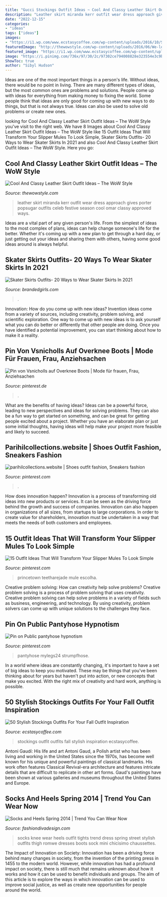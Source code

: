 ```yaml
---
title: "Gucci Stockings Outfit Ideas ~ Cool And Classy Leather Skirt Outfit Ideas – The Wow Style"
description: "Leather skirt miranda kerr outfit wear dress approach gives porter popsugar outfits celeb festive season cool omar classy approved ways"
date: "2022-12-15"
categories:
- "ideas"
tags: ["ideas"]
images:
- "https://i1.wp.com/www.ecstasycoffee.com/wp-content/uploads/2016/10/Stockings-Outfit-28.jpg?resize=500%2C771"
featuredImage: "http://thewowstyle.com/wp-content/uploads/2016/06/We-love-Miranda-Kerr-approach-party-wear-leather-skirt-gives.jpg"
featured_image: "https://i1.wp.com/www.ecstasycoffee.com/wp-content/uploads/2016/10/Stockings-Outfit-28.jpg?resize=500%2C771"
image: "https://i.pinimg.com/736x/97/30/2c/97302ce794008828e323554e3c9ba13d.jpg"
ShowToc: true
author: "Sibyl Hudson"
---
```



Ideas are one of the most important things in a person's life. Without ideas, there would be no point in living. There are many different types of ideas, but the most common ones are problems and solutions. People come up with ideas for everything from making money to fixing the world. Some people think that ideas are only good for coming up with new ways to do things, but that is not always true. Ideas can also be used to solve old problems or create new ones.

	

		
looking for Cool And Classy Leather Skirt Outfit Ideas – The WoW Style you've visit to the right web. We have 8 Images about Cool And Classy Leather Skirt Outfit Ideas – The WoW Style like 15 Outfit Ideas That Will Transform Your Slipper Mules To Look Simple, Skater Skirts Outfits- 20 Ways to Wear Skater Skirts In 2021 and also Cool And Classy Leather Skirt Outfit Ideas – The WoW Style. Here you go:
		
    
## Cool And Classy Leather Skirt Outfit Ideas – The WoW Style

<img loading=lazy src="http://thewowstyle.com/wp-content/uploads/2016/06/We-love-Miranda-Kerr-approach-party-wear-leather-skirt-gives.jpg" onerror="this.onerror=null;this.src='https://tse1.mm.bing.net/th?id=OIP.T9HmXcZznUd196AEiHF9rAHaLG&amp;pid=15.1';" alt="Cool And Classy Leather Skirt Outfit Ideas – The WoW Style">

_Source: thewowstyle.com_

>leather skirt miranda kerr outfit wear dress approach gives porter popsugar outfits celeb festive season cool omar classy approved ways. 

	

Ideas are a vital part of any given person's life. From the simplest of ideas to the most complex of plans, ideas can help change someone's life for the better. Whether it's coming up with a new plan to get through a hard day, or just getting out your ideas and sharing them with others, having some good ideas around is always helpful.

    
## Skater Skirts Outfits- 20 Ways To Wear Skater Skirts In 2021

<img loading=lazy src="https://www.brandedgirls.com/wp-content/uploads/2015/08/58c33aa17fc1024ca73af1d470cd7882.jpg" onerror="this.onerror=null;this.src='https://tse2.mm.bing.net/th?id=OIP.QAd0rCFb6KMnSVGGpzlL5AHaLH&amp;pid=15.1';" alt="Skater Skirts Outfits- 20 Ways to Wear Skater Skirts In 2021">

_Source: brandedgirls.com_

>. 

	

Innovation: How do you come up with new ideas?
Invention ideas come from a variety of sources, including creativity, problem solving, and scientific exploration. One way to come up with new ideas is to ask yourself what you can do better or differently that other people are doing. Once you have identified a potential improvement, you can start thinking about how to make it a reality.

    
## Pin Von Vsnicholls Auf Overknee Boots | Mode Für Frauen, Frau, Anziehsachen

<img loading=lazy src="https://i.pinimg.com/originals/4a/76/16/4a761680e0ea2e186ae3756382c038ad.jpg" onerror="this.onerror=null;this.src='https://tse1.mm.bing.net/th?id=OIP.rHwG5xFowT9ZS1CvDSGk8QHaJ4&amp;pid=15.1';" alt="Pin von Vsnicholls auf Overknee Boots | Mode für frauen, Frau, Anziehsachen">

_Source: pinterest.de_

>. 

	

What are the benefits of having ideas?
Ideas can be a powerful force, leading to new perspectives and ideas for solving problems. They can also be a fun way to get started on something, and can be great for getting people excited about a project. Whether you have an elaborate plan or just some initial thoughts, having ideas will help make your project more feasible and likely to succeed.

    
## Parihilcollections.website | Shoes Outfit Fashion, Sneakers Fashion

<img loading=lazy src="https://i.pinimg.com/736x/97/30/2c/97302ce794008828e323554e3c9ba13d.jpg" onerror="this.onerror=null;this.src='https://tse4.mm.bing.net/th?id=OIP.D6fLcD431Kh6UteuA1qfkgHaJ3&amp;pid=15.1';" alt="parihilcollections.website | Shoes outfit fashion, Sneakers fashion">

_Source: pinterest.com_

>. 

	

How does innovation happen?
Innovation is a process of transforming old ideas into new products or services. It can be seen as the driving force behind the growth and success of companies. Innovation can also happen in organizations of all sizes, from startups to large corporations. In order to create value for shareholders, innovation must be undertaken in a way that meets the needs of both customers and employees.

    
## 15 Outfit Ideas That Will Transform Your Slipper Mules To Look Simple

<img loading=lazy src="https://i.pinimg.com/736x/50/5f/24/505f24362e30ef68974da1e97f39a885.jpg" onerror="this.onerror=null;this.src='https://tse2.mm.bing.net/th?id=OIP.iTxhmxgI83FlXUr1Kf8bHAHaLH&amp;pid=15.1';" alt="15 Outfit Ideas That Will Transform Your Slipper Mules To Look Simple">

_Source: pinterest.com_

>princetown teetharejade mule escolha. 

	

Creative problem solving: How can creativity help solve problems?
Creative problem solving is a process of problem solving that uses creativity. Creative problem solving can help solve problems in a variety of fields such as business, engineering, and technology. By using creativity, problem solvers can come up with unique solutions to the challenges they face.

    
## Pin On Public Pantyhose Hypnotism

<img loading=lazy src="https://i.pinimg.com/736x/6a/c0/bc/6ac0bc309afca3d1c21d2c3a2fc8020c.jpg" onerror="this.onerror=null;this.src='https://tse4.mm.bing.net/th?id=OIP.io6RC22WOdKTsDaoFjuldQAAAA&amp;pid=15.1';" alt="Pin on Public pantyhose hypnotism">

_Source: pinterest.com_

>pantyhose mylegs24 strumpfhose. 

	

In a world where ideas are constantly changing, it's important to have a set of big ideas to keep you motivated. These may be things that you've been thinking about for years but haven't put into action, or new concepts that make you excited. With the right mix of creativity and hard work, anything is possible.

    
## 50 Stylish Stockings Outfits For Your Fall Outfit Inspiration

<img loading=lazy src="https://i1.wp.com/www.ecstasycoffee.com/wp-content/uploads/2016/10/Stockings-Outfit-28.jpg?resize=500%2C771" onerror="this.onerror=null;this.src='https://tse1.mm.bing.net/th?id=OIP.U642KDClWuh_YrnUIvarPADCEs&amp;pid=15.1';" alt="50 Stylish Stockings Outfits For Your Fall Outfit Inspiration">

_Source: ecstasycoffee.com_

>stockings outfit outfits fall stylish inspiration ecstasycoffee. 

	

Antoni Gaudí: His life and art
Antoni Gaud, a Polish artist who has been living and working in the United States since the 1970s, has become well known for his unique and powerful paintings of classical landmarks. His work often features Classical Revival-era architecture and features intricate details that are difficult to replicate in other art forms. Gaud's paintings have been shown at various galleries and museums throughout the United States and Europe.

    
## Socks And Heels Spring 2014 | Trend You Can Wear Now

<img loading=lazy src="http://www.fashiondivadesign.com/wp-content/uploads/2014/01/socks-trend-9.jpg" onerror="this.onerror=null;this.src='https://tse4.mm.bing.net/th?id=OIP.6AEQ1js4lTo5l139iQ7kywHaK3&amp;pid=15.1';" alt="Socks and Heels Spring 2014 | Trend You Can Wear Now">

_Source: fashiondivadesign.com_

>socks knee wear heels outfit tights trend dress spring street stylish outfits thigh romwe dresses boots sock mini chicisimo chaussettes. 

	

The Impact of Innovation on Society:
Innovation has been a driving force behind many changes in society, from the invention of the printing press in 1455 to the modern world. However, while innovation has had a profound impact on society, there is still much that remains unknown about how it works and how it can be used to benefit individuals and groups. The aim of this article is to explore the ways in which innovation can be used to improve social justice, as well as create new opportunities for people around the world.

